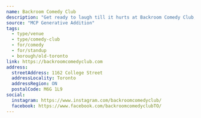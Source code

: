 ```yaml
---
name: Backroom Comedy Club
description: "Get ready to laugh till it hurts at Backroom Comedy Club, Toronto's premier destination for hilarious live entertainment. Founded in late February 2022 by two comedians passionate about their craft, our intimate 50-seater venue boasts a dynamic lineup of 'New York' or 'TikTok' style comedy acts, where more comedians take the stage for less time, keeping the laughter flowing."
source: "MCP Generative Addition"
tags:
  - type/venue
  - type/comedy-club
  - for/comedy
  - for/standup
  - borough/old-toronto
link: https://backroomcomedyclub.com
address:
  streetAddress: 1162 College Street
  addressLocality: Toronto
  addressRegion: ON
  postalCode: M6G 1L9
social:
  instagram: https://www.instagram.com/backroomcomedyclub/
  facebook: https://www.facebook.com/backroomcomedyclubTO/
---
```

